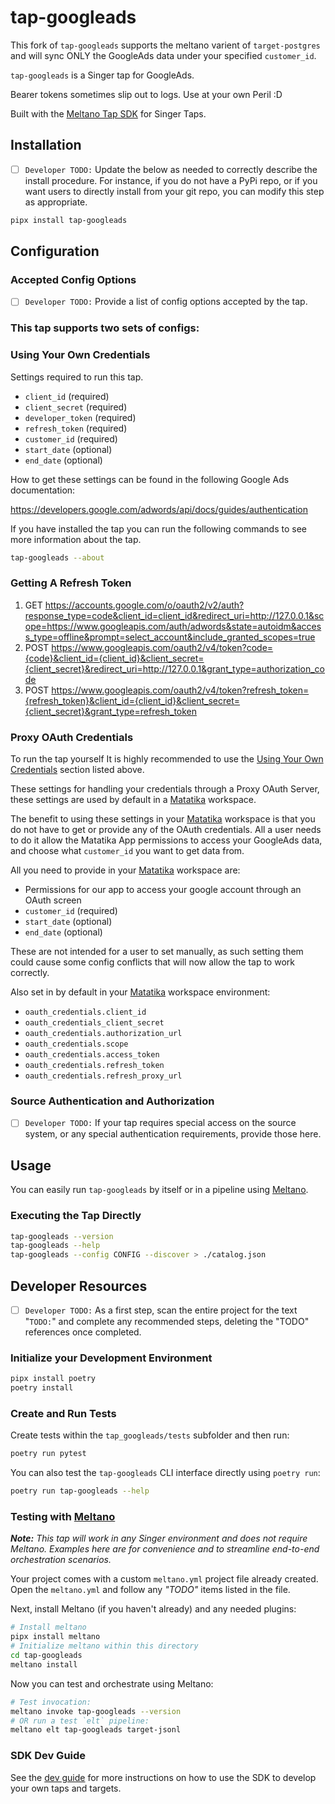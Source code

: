 # tap-googleads

This fork of `tap-googleads` supports the meltano varient of `target-postgres` and will sync ONLY the GoogleAds data under your specified `customer_id`.

`tap-googleads` is a Singer tap for GoogleAds.

Bearer tokens sometimes slip out to logs. Use at your own Peril :D

Built with the [Meltano Tap SDK](https://sdk.meltano.com) for Singer Taps.

## Installation

- [ ] `Developer TODO:` Update the below as needed to correctly describe the install procedure. For instance, if you do not have a PyPi repo, or if you want users to directly install from your git repo, you can modify this step as appropriate.

```bash
pipx install tap-googleads
```

## Configuration

### Accepted Config Options

- [ ] `Developer TODO:` Provide a list of config options accepted by the tap.

### This tap supports two sets of configs:

### Using Your Own Credentials

Settings required to run this tap.

- `client_id` (required)
- `client_secret` (required)
- `developer_token` (required)
- `refresh_token` (required)
- `customer_id` (required)
- `start_date` (optional)
- `end_date` (optional)

How to get these settings can be found in the following Google Ads documentation:

https://developers.google.com/adwords/api/docs/guides/authentication

If you have installed the tap you can run the following commands to see more information about the tap.
```bash
tap-googleads --about
```

### Getting A Refresh Token
1. GET https://accounts.google.com/o/oauth2/v2/auth?response_type=code&client_id=client_id&redirect_uri=http://127.0.0.1&scope=https://www.googleapis.com/auth/adwords&state=autoidm&access_type=offline&prompt=select_account&include_granted_scopes=true
1. POST https://www.googleapis.com/oauth2/v4/token?code={code}&client_id={client_id}&client_secret={client_secret}&redirect_uri=http://127.0.0.1&grant_type=authorization_code
1. POST https://www.googleapis.com/oauth2/v4/token?refresh_token={refresh_token}&client_id={client_id}&client_secret={client_secret}&grant_type=refresh_token


### Proxy OAuth Credentials

To run the tap yourself It is highly recommended to use the [Using Your Own Credentials](#using-your-own-credentials) section listed above.

These settings for handling your credentials through a Proxy OAuth Server, these settings are used by default in a [Matatika](https://www.matatika.com/) workspace.

The benefit to using these settings in your [Matatika](https://www.matatika.com/) workspace is that you do not have to get or provide any of the OAuth credentials. All a user needs to do it allow the Matatika App permissions to access your GoogleAds data, and choose what `customer_id` you want to get data from.

All you need to provide in your [Matatika](https://www.matatika.com/) workspace are:
- Permissions for our app to access your google account through an OAuth screen
- `customer_id` (required)
- `start_date` (optional)
- `end_date` (optional)

These are not intended for a user to set manually, as such setting them could cause some config conflicts that will now allow the tap to work correctly.

Also set in by default in your [Matatika](https://www.matatika.com/) workspace environment:

- `oauth_credentials.client_id`
- `oauth_credentials_client_secret`
- `oauth_credentials.authorization_url`
- `oauth_credentials.scope`
- `oauth_credentials.access_token`
- `oauth_credentials.refresh_token`
- `oauth_credentials.refresh_proxy_url`


### Source Authentication and Authorization

- [ ] `Developer TODO:` If your tap requires special access on the source system, or any special authentication requirements, provide those here.

## Usage

You can easily run `tap-googleads` by itself or in a pipeline using [Meltano](https://meltano.com/).

### Executing the Tap Directly

```bash
tap-googleads --version
tap-googleads --help
tap-googleads --config CONFIG --discover > ./catalog.json
```

## Developer Resources

- [ ] `Developer TODO:` As a first step, scan the entire project for the text "`TODO:`" and complete any recommended steps, deleting the "TODO" references once completed.

### Initialize your Development Environment

```bash
pipx install poetry
poetry install
```

### Create and Run Tests

Create tests within the `tap_googleads/tests` subfolder and
  then run:

```bash
poetry run pytest
```

You can also test the `tap-googleads` CLI interface directly using `poetry run`:

```bash
poetry run tap-googleads --help
```

### Testing with [Meltano](https://www.meltano.com)

_**Note:** This tap will work in any Singer environment and does not require Meltano.
Examples here are for convenience and to streamline end-to-end orchestration scenarios._

Your project comes with a custom `meltano.yml` project file already created. Open the `meltano.yml` and follow any _"TODO"_ items listed in
the file.

Next, install Meltano (if you haven't already) and any needed plugins:

```bash
# Install meltano
pipx install meltano
# Initialize meltano within this directory
cd tap-googleads
meltano install
```

Now you can test and orchestrate using Meltano:

```bash
# Test invocation:
meltano invoke tap-googleads --version
# OR run a test `elt` pipeline:
meltano elt tap-googleads target-jsonl
```

### SDK Dev Guide

See the [dev guide](https://sdk.meltano.com/en/latest/dev_guide.html) for more instructions on how to use the SDK to 
develop your own taps and targets.
